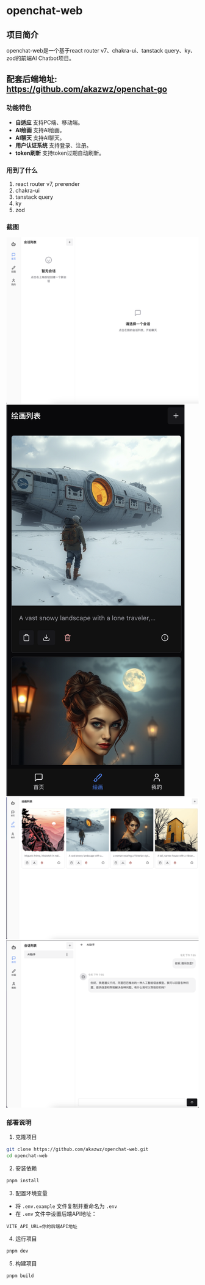 # openchat-web

## 项目简介

openchat-web是一个基于react router v7、chakra-ui、tanstack query、ky、zod的前端AI Chatbot项目。

## 配套后端地址: https://github.com/akazwz/openchat-go

### 功能特色

- **自适应** 支持PC端、移动端。
- **AI绘画** 支持AI绘画。
- **AI聊天** 支持AI聊天。
- **用户认证系统** 支持登录、注册。
- **token刷新** 支持token过期自动刷新。

### 用到了什么
1. react router v7, prerender
2. chakra-ui
3. tanstack query
4. ky
5. zod

### 截图
 <img src="docs/home.png" alt="home">
 <img src="docs/images_mobile_dark.png" alt="images_mobile_dark">
 <img src="docs/images_light.png" alt="images_light">
 <img src="docs/chat.png" alt="chat">

### 部署说明

1. 克隆项目
```bash
git clone https://github.com/akazwz/openchat-web.git
cd openchat-web
```

2. 安装依赖
```bash
pnpm install
```

3. 配置环境变量
- 将 `.env.example` 文件复制并重命名为 `.env`
- 在 `.env` 文件中设置后端API地址：
```
VITE_API_URL=你的后端API地址
```

4. 运行项目
```bash
pnpm dev
```

5. 构建项目
```bash
pnpm build
```
